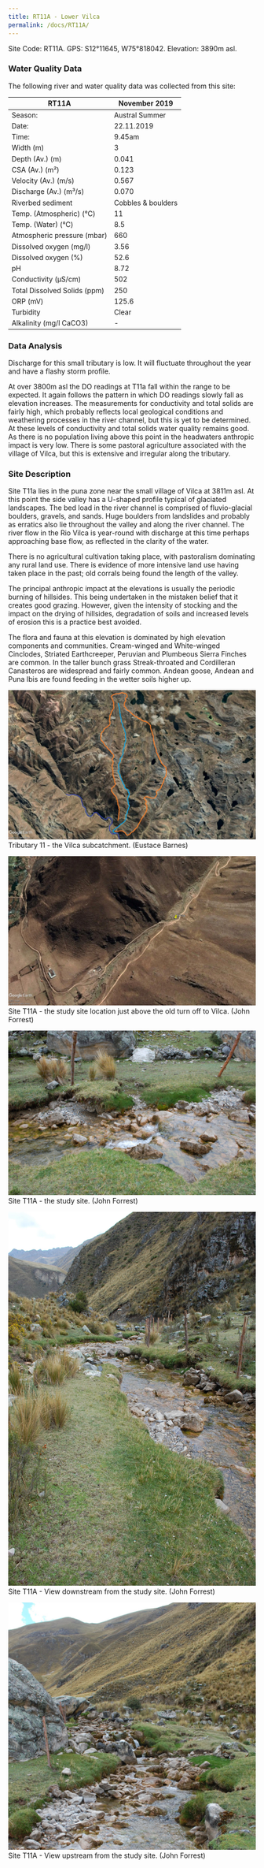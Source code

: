 ```yaml
---
title: RT11A - Lower Vilca
permalink: /docs/RT11A/
---
```



Site Code: RT11A.  GPS: S12°11645, W75°818042. Elevation:
3890m asl.

### Water Quality Data

The following river and water quality data was collected from this site:

| RT11A                        | November 2019                 | 
|------------------------------|-------------------------------|
| Season:                      | Austral Summer                |
| Date:                        | 22.11.2019                    |
| Time:                        | 9.45am                        |
| Width (m)                    | 3                             |
| Depth (Av.) (m)              | 0.041                         |
| CSA (Av.) (m²)               | 0.123                         |
| Velocity (Av.) (m/s)         | 0.567                         |
| Discharge (Av.) (m³/s)       | 0.070                         |
| Riverbed sediment            | Cobbles & boulders            |
| Temp. (Atmospheric) (°C)     | 11                            |
| Temp. (Water) (°C)           | 8.5                           |
| Atmospheric pressure (mbar)  | 660                           |
| Dissolved oxygen (mg/l)      | 3.56                          |
| Dissolved oxygen (%)         | 52.6                          |
| pH                           | 8.72                          |
| Conductivity (µS/cm)         | 502                           |
| Total Dissolved Solids (ppm) | 250                           |
| ORP (mV)                     | 125.6                         |
| Turbidity                    | Clear                         |
| Alkalinity (mg/l CaCO3)      |    -   |


### Data Analysis
Discharge for this small tributary is low. It will fluctuate throughout the year and have a flashy storm profile.

At over 3800m asl the DO readings at T11a fall within the range to be expected. It again follows the pattern in which DO readings slowly fall as elevation increases. The measurements for conductivity and total solids are fairly high, which probably reflects local geological conditions and weathering processes in the river channel, but this is yet to be determined. At these levels of conductivity and total solids water quality remains good. As there is no population living above this point in the headwaters anthropic impact is very low. There is some pastoral agriculture associated with the village of Vilca, but this is extensive and irregular along the tributary.  

### Site Description
Site T11a lies in the puna zone near the small village of Vilca at 3811m asl. At this point the side valley has a U-shaped profile typical of glaciated landscapes. The bed load in the river channel is comprised of fluvio-glacial boulders, gravels, and sands. Huge boulders from landslides and probably as erratics also lie throughout the valley and along the river channel. The river flow in the Rio Vilca is year-round with discharge at this time perhaps approaching base flow, as reflected in the clarity of the water. 

There is no agricultural cultivation taking place, with pastoralism dominating any rural land use. There is evidence of more intensive land use having taken place in the past; old corrals being found the length of the valley. 

The principal anthropic impact at the elevations is usually the periodic burning of hillsides. This being undertaken in the mistaken belief that it creates good grazing. However, given the intensity of stocking and the impact on the drying of hillsides, degradation of soils and increased levels of erosion this is a practice best avoided. 

The flora and fauna at this elevation is dominated by high elevation components and communities. Cream-winged and White-winged Cinclodes, Striated Earthcreeper, Peruvian and Plumbeous Sierra Finches are common. In the taller bunch grass Streak-throated and Cordilleran Canasteros are widespread and fairly common. Andean goose, Andean and Puna Ibis are found feeding in the wetter soils higher up. 


![Tributary T11 - the Vilca subcatchment. (Eustace Barnes)](/assets/SiteDescriptions/T11/T11Vilcasubcatchment2.jpg)
Tributary 11 - the Vilca subcatchment. (Eustace Barnes)


![Site T11A - the study site location. (John Forrest)](/assets/SiteDescriptions/T11/RT11ALowerCochasvalley.jpg)
Site T11A - the study site location just above the old turn off to Vilca. (John Forrest)


![Site T11A - the study site. (John Forrest)](/assets/SiteDescriptions/T11/T11AStudysite.JPG)
Site T11A - the study site. (John Forrest)


![Site T11A - View downstream from the study site. (John Forrest)](/assets/SiteDescriptions/T11/T11AViewdownstream.JPG)
Site T11A - View downstream from the study site. (John Forrest)


![Site T11A - View upstream from the study site. (John Forrest)](/assets/SiteDescriptions/T11/T11AViewupstream.JPG)
Site T11A - View upstream from the study site. (John Forrest)

